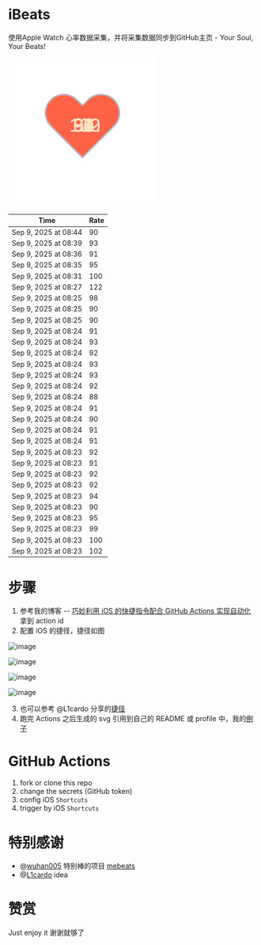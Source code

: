 # iBeats
使用Apple Watch 心率数据采集，并将采集数据同步到GitHub主页 - Your Soul, Your Beats!

![](./files/heart.svg)

<!--START_SECTION:my_heart_rate-->
| Time | Rate | 
 | ---- | ---- | 
| Sep 9, 2025 at 08:44 | 90 |
| Sep 9, 2025 at 08:39 | 93 |
| Sep 9, 2025 at 08:36 | 91 |
| Sep 9, 2025 at 08:35 | 95 |
| Sep 9, 2025 at 08:31 | 100 |
| Sep 9, 2025 at 08:27 | 122 |
| Sep 9, 2025 at 08:25 | 98 |
| Sep 9, 2025 at 08:25 | 90 |
| Sep 9, 2025 at 08:25 | 90 |
| Sep 9, 2025 at 08:24 | 91 |
| Sep 9, 2025 at 08:24 | 93 |
| Sep 9, 2025 at 08:24 | 92 |
| Sep 9, 2025 at 08:24 | 93 |
| Sep 9, 2025 at 08:24 | 93 |
| Sep 9, 2025 at 08:24 | 92 |
| Sep 9, 2025 at 08:24 | 88 |
| Sep 9, 2025 at 08:24 | 91 |
| Sep 9, 2025 at 08:24 | 90 |
| Sep 9, 2025 at 08:24 | 91 |
| Sep 9, 2025 at 08:24 | 91 |
| Sep 9, 2025 at 08:23 | 92 |
| Sep 9, 2025 at 08:23 | 91 |
| Sep 9, 2025 at 08:23 | 92 |
| Sep 9, 2025 at 08:23 | 92 |
| Sep 9, 2025 at 08:23 | 94 |
| Sep 9, 2025 at 08:23 | 90 |
| Sep 9, 2025 at 08:23 | 95 |
| Sep 9, 2025 at 08:23 | 99 |
| Sep 9, 2025 at 08:23 | 100 |
| Sep 9, 2025 at 08:23 | 102 |

<!--END_SECTION:my_heart_rate-->

# 步骤
1. 参考我的博客 -- [巧妙利用 iOS 的快捷指令配合 GitHub Actions 实现自动化](https://github.com/yihong0618/gitblog/issues/198) 拿到 action id
2. 配置 iOS 的捷径，捷径如图

![image](https://user-images.githubusercontent.com/15976103/122154218-0db0b480-ce97-11eb-93bb-5aec07c558dc.png)

![image](https://user-images.githubusercontent.com/15976103/122154236-186b4980-ce97-11eb-8e4b-70551a0391ae.png)

![image](https://user-images.githubusercontent.com/15976103/122154268-2d47dd00-ce97-11eb-902e-3acf292265a9.png)

![image](https://user-images.githubusercontent.com/15976103/122174055-fa144680-ceb4-11eb-9be2-3eb83cd516f7.png)

3. 也可以参考 @L1cardo 分享的[捷径](https://www.icloud.com/shortcuts/6ab6047b459c41ad822ad6b94b1c03d4)
4. 跑完 Actions 之后生成的 svg 引用到自己的 README 或 profile 中，我的[例子](https://github.com/yihong0618) 

# GitHub Actions

1. fork or clone this repo
2. change the secrets (GitHub token)
3. config iOS `Shortcuts` 
4. trigger by iOS `Shortcuts`

# 特别感谢
- @[wuhan005](https://github.com/wuhan005) 特别棒的项目 [mebeats](https://github.com/wuhan005/mebeats)
- @[L1cardo](https://github.com/L1cardo) idea

# 赞赏
Just enjoy it
谢谢就够了
